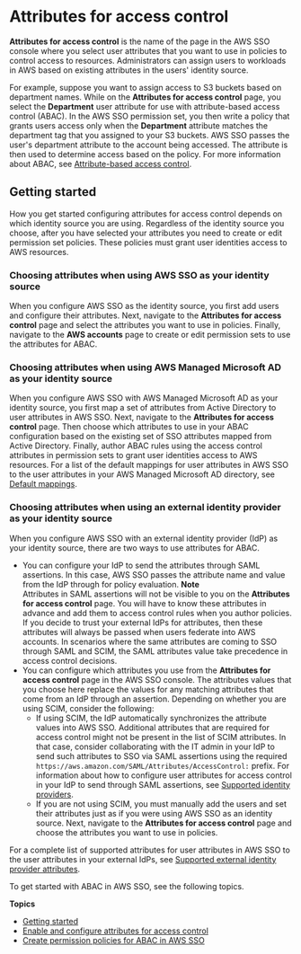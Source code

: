 # Attributes for access control<a name="attributesforaccesscontrol"></a>

**Attributes for access control** is the name of the page in the AWS SSO console where you select user attributes that you want to use in policies to control access to resources\. Administrators can assign users to workloads in AWS based on existing attributes in the users' identity source\.

For example, suppose you want to assign access to S3 buckets based on department names\. While on the **Attributes for access control** page, you select the **Department** user attribute for use with attribute\-based access control \(ABAC\)\. In the AWS SSO permission set, you then write a policy that grants users access only when the **Department** attribute matches the department tag that you assigned to your S3 buckets\. AWS SSO passes the user's department attribute to the account being accessed\. The attribute is then used to determine access based on the policy\. For more information about ABAC, see [Attribute\-based access control](abac.md)\. 

## Getting started<a name="abac-getting-started"></a>

How you get started configuring attributes for access control depends on which identity source you are using\. Regardless of the identity source you choose, after you have selected your attributes you need to create or edit permission set policies\. These policies must grant user identities access to AWS resources\. 

### Choosing attributes when using AWS SSO as your identity source<a name="abac-getting-started-sso"></a>

When you configure AWS SSO as the identity source, you first add users and configure their attributes\. Next, navigate to the **Attributes for access control** page and select the attributes you want to use in policies\. Finally, navigate to the **AWS accounts** page to create or edit permission sets to use the attributes for ABAC\.

### Choosing attributes when using AWS Managed Microsoft AD as your identity source<a name="abac-getting-started-ms-ad"></a>

When you configure AWS SSO with AWS Managed Microsoft AD as your identity source, you first map a set of attributes from Active Directory to user attributes in AWS SSO\. Next, navigate to the **Attributes for access control** page\. Then choose which attributes to use in your ABAC configuration based on the existing set of SSO attributes mapped from Active Directory\. Finally, author ABAC rules using the access control attributes in permission sets to grant user identities access to AWS resources\. For a list of the default mappings for user attributes in AWS SSO to the user attributes in your AWS Managed Microsoft AD directory, see [Default mappings](attributemappingsconcept.md#defaultattributemappings)\.

### Choosing attributes when using an external identity provider as your identity source<a name="abac-getting-started-idp"></a>

When you configure AWS SSO with an external identity provider \(IdP\) as your identity source, there are two ways to use attributes for ABAC\.
+ You can configure your IdP to send the attributes through SAML assertions\. In this case, AWS SSO passes the attribute name and value from the IdP through for policy evaluation\.
**Note**  
Attributes in SAML assertions will not be visible to you on the **Attributes for access control** page\. You will have to know these attributes in advance and add them to access control rules when you author policies\. If you decide to trust your external IdPs for attributes, then these attributes will always be passed when users federate into AWS accounts\. In scenarios where the same attributes are coming to SSO through SAML and SCIM, the SAML attributes value take precedence in access control decisions\.
+ You can configure which attributes you use from the **Attributes for access control** page in the AWS SSO console\. The attributes values that you choose here replace the values for any matching attributes that come from an IdP through an assertion\. Depending on whether you are using SCIM, consider the following:
  + If using SCIM, the IdP automatically synchronizes the attribute values into AWS SSO\. Additional attributes that are required for access control might not be present in the list of SCIM attributes\. In that case, consider collaborating with the IT admin in your IdP to send such attributes to SSO via SAML assertions using the required `https://aws.amazon.com/SAML/Attributes/AccessControl:` prefix\. For information about how to configure user attributes for access control in your IdP to send through SAML assertions, see [Supported identity providers](supported-idps.md)\.
  + If you are not using SCIM, you must manually add the users and set their attributes just as if you were using AWS SSO as an identity source\. Next, navigate to the **Attributes for access control** page and choose the attributes you want to use in policies\. 

For a complete list of supported attributes for user attributes in AWS SSO to the user attributes in your external IdPs, see [Supported external identity provider attributes](attributemappingsconcept.md#supportedidpattributes)\.

To get started with ABAC in AWS SSO, see the following topics\.

**Topics**
+ [Getting started](#abac-getting-started)
+ [Enable and configure attributes for access control](configure-abac.md)
+ [Create permission policies for ABAC in AWS SSO](configure-abac-policies.md)
